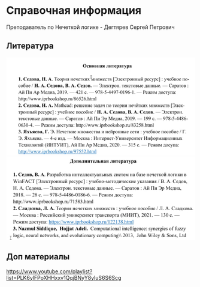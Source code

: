 Справочная информация
========================

Преподаватель по Нечеткой логике - Дегтярев Сергей Петрович

## Литература
![logic_literature_1](../media/qownnotes-media-PHiTLc.png)
![logic_literature_2](../media/qownnotes-media-SDgyQL.png)

## Доп материалы
https://www.youtube.com/playlist?list=PLK6ylFPoXHHxxv1QqjBNyY8yluS6S6Scg